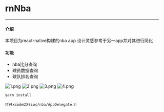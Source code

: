 # rnNba
------

#### 介绍
本项目为react-native构建的nba app
设计灵感参考于另一app并对其进行简化

#### 功能
+ nba比分查询
+ 球员数据查询
+ 球队排名查询


![1.png](./app/gitImg/1.png)
![2.png](./app/gitImg/2.png)
![3.png](./app/gitImg/3.png)
![4.png](./app/gitImg/4.png)

```
yarn install

打开xcode运行ios/nba/AppDelegate.h
```
